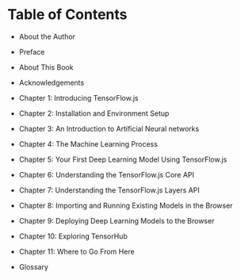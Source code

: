 # Table of Contents

- About the Author

- Preface

- About This Book

- Acknowledgements

- Chapter 1: Introducing TensorFlow.js

- Chapter 2: Installation and Environment Setup

- Chapter 3: An Introduction to Artificial Neural networks

- Chapter 4: The Machine Learning Process

- Chapter 5: Your First Deep Learning Model Using TensorFlow.js

- Chapter 6: Understanding the TensorFlow.js Core API

- Chapter 7: Understanding the TensorFlow.js Layers API

- Chapter 8: Importing and Running Existing Models in the Browser

- Chapter 9: Deploying Deep Learning Models to the Browser

- Chapter 10: Exploring TensorHub

- Chapter 11: Where to Go From Here

- Glossary
